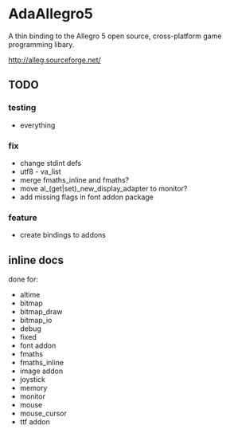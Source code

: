 AdaAllegro5
===========

A thin binding to the Allegro 5 open source, cross-platform
game programming libary.

http://alleg.sourceforge.net/

## TODO

### testing

* everything

### fix

* change stdint defs
* utf8 - va_list
* merge fmaths_inline and fmaths?
* move al_(get|set)_new_display_adapter to monitor?
* add missing flags in font addon package

### feature

* create bindings to addons

## inline docs

done for:

* altime
* bitmap
* bitmap_draw
* bitmap_io
* debug
* fixed
* font addon
* fmaths
* fmaths_inline
* image addon
* joystick
* memory
* monitor
* mouse
* mouse_cursor
* ttf addon
